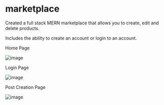 # marketplace

Created a full stack MERN marketplace that allows you to create, edit and delete products. 

Includes the ability to create an account or login to an account.

Home Page

![image](https://user-images.githubusercontent.com/46846116/132104889-ceecaae4-b714-4e3e-be3d-422b223211d5.png)

Login Page

![image](https://user-images.githubusercontent.com/46846116/132105118-45492c67-7c3e-43fd-8aba-52073783fb10.png)

Post Creation Page

![image](https://user-images.githubusercontent.com/46846116/132105112-60aa6467-1613-4d66-801f-d0eb55c5bd90.png)

